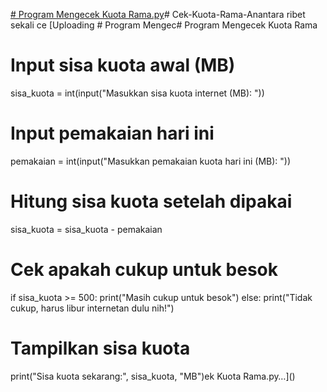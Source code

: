 [# Program Mengecek Kuota Rama.py](https://github.com/user-attachments/files/21807009/Program.Mengecek.Kuota.Rama.py)# Cek-Kuota-Rama-Anantara
ribet sekali ce
[Uploading # Program Mengec# Program Mengecek Kuota Rama

# Input sisa kuota awal (MB)
sisa_kuota = int(input("Masukkan sisa kuota internet (MB): "))

# Input pemakaian hari ini
pemakaian = int(input("Masukkan pemakaian kuota hari ini (MB): "))

# Hitung sisa kuota setelah dipakai
sisa_kuota = sisa_kuota - pemakaian

# Cek apakah cukup untuk besok
if sisa_kuota >= 500:
    print("Masih cukup untuk besok")
else:
    print("Tidak cukup, harus libur internetan dulu nih!")

# Tampilkan sisa kuota
print("Sisa kuota sekarang:", sisa_kuota, "MB")ek Kuota Rama.py…]()
